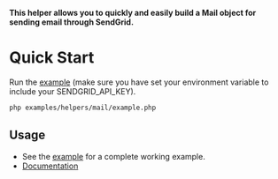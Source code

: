 **This helper allows you to quickly and easily build a Mail object for sending email through SendGrid.**

# Quick Start

Run the [example](https://github.com/sendgrid/sendgrid-php/tree/v3beta/examples/helpers/mail) (make sure you have set your environment variable to include your SENDGRID_API_KEY).

```bash
php examples/helpers/mail/example.php
```

## Usage

- See the [example](https://github.com/sendgrid/sendgrid-php/tree/v3beta/examples) for a complete working example.
- [Documentation](https://sendgrid.com/docs/API_Reference/Web_API_v3/Mail/overview.html)